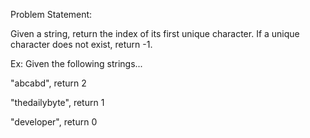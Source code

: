 Problem Statement:

Given a string, return the index of its first unique character. If a unique character does not exist, return -1.

Ex: Given the following strings...

"abcabd", return 2

"thedailybyte", return 1

"developer", return 0
